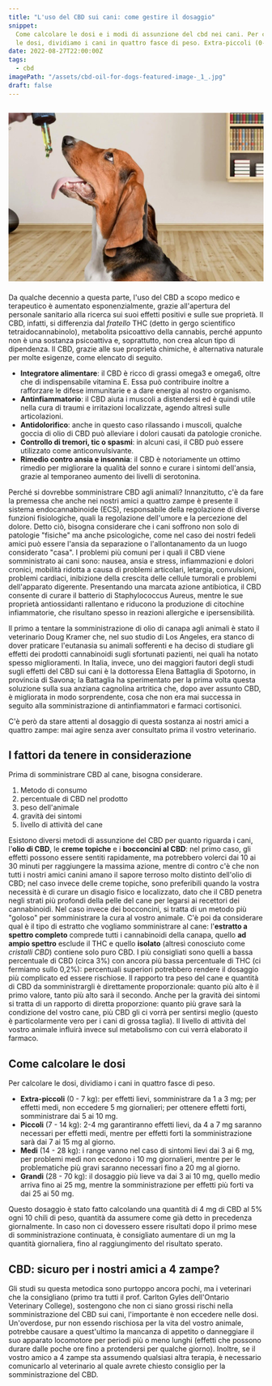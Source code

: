 ```yaml
---
title: "L'uso del CBD sui cani: come gestire il dosaggio"
snippet:
  Come calcolare le dosi e i modi di assunzione del cbd nei cani. Per calcolare
  le dosi, dividiamo i cani in quattro fasce di peso. Extra-piccoli (0-7kg), Piccoli(7-14)
date: 2022-08-27T22:00:00Z
tags:
  - cbd
imagePath: "/assets/cbd-oil-for-dogs-featured-image-_1_.jpg"
draft: false
---
```


## ![](/assets/cbd-oil-for-dogs-featured-image-_1_.jpg)

Da qualche decennio a questa parte, l'uso del CBD a scopo medico e terapeutico è aumentato esponenzialmente, grazie all'apertura del personale sanitario alla ricerca sui suoi effetti positivi e sulle sue proprietà. Il CBD, infatti, si differenzia dal _fratello_ THC (detto in gergo scientifico tetraidocannabinolo), metabolita psicoattivo della cannabis, perché appunto non è una sostanza psicoattiva e, soprattutto, non crea alcun tipo di dipendenza.
Il CBD, grazie alle sue proprietà chimiche, è alternativa naturale per molte esigenze, come elencato di seguito.

- **Integratore alimentare**: il CBD è ricco di grassi omega3 e omega6, oltre che di indispensabile vitamina E. Essa può contribuire inoltre a rafforzare le difese immunitarie e a dare energia al nostro organismo.
- **Antinfiammatorio**: il CBD aiuta i muscoli a distendersi ed è quindi utile nella cura di traumi e irritazioni localizzate, agendo altresì sulle articolazioni.
- **Antidolorifico**: anche in questo caso rilassando i muscoli, qualche goccia di olio di CBD può alleviare i dolori causati da patologie croniche.
- **Controllo di tremori, tic o spasmi**: in alcuni casi, il CBD può essere utilizzato come anticonvulsivante.
- **Rimedio contro ansia e insonnia**: il CBD è notoriamente un ottimo rimedio per migliorare la qualità del sonno e curare i sintomi dell'ansia, grazie al temporaneo aumento dei livelli di serotonina.

Perché si dovrebbe somministrare CBD agli animali? Innanzitutto, c'è da fare la premessa che anche nei nostri amici a quattro zampe è presente il sistema endocannabinoide (ECS), responsabile della regolazione di diverse funzioni fisiologiche, quali la regolazione dell'umore e la percezione del dolore.
Detto ciò, bisogna considerare che i cani soffrono non solo di patologie "fisiche" ma anche psicologiche, come nel caso dei nostri fedeli amici può essere l'ansia da separazione o l'allontanamento da un luogo considerato "casa".
I problemi più comuni per i quali il CBD viene somministrato ai cani sono: nausea, ansia e stress, infiammazioni e dolori cronici, mobilità ridotta a causa di problemi articolari, letargia, convulsioni, problemi cardiaci, inibizione della crescita delle cellule tumorali e problemi dell'apparato digerente. Presentando una marcata azione antibiotica, il CBD consente di curare il batterio di Staphylococcus Aureus, mentre le sue proprietà antiossidanti rallentano e riducono la produzione di citochine infiammatorie, che risultano spesso in reazioni allergiche e ipersensibilità.

Il primo a tentare la somministrazione di olio di canapa agli animali è stato il veterinario Doug Kramer che, nel suo studio di Los Angeles, era stanco di dover praticare l'eutanasia su animali sofferenti e ha deciso di studiare gli effetti dei prodotti cannabinoidi sugli sfortunati pazienti, nei quali ha notato spesso miglioramenti.
In Italia, invece, uno dei maggiori fautori degli studi sugli effetti del CBD sui cani è la dottoressa Elena Battaglia di Spotorno, in provincia di Savona; la Battaglia ha sperimentato per la prima volta questa soluzione sulla sua anziana cagnolina artritica che, dopo aver assunto CBD, è migliorata in modo sorprendente, cosa che non era mai successa in seguito alla somministrazione di antinfiammatori e farmaci cortisonici.

C'è però da stare attenti al dosaggio di questa sostanza ai nostri amici a quattro zampe: mai agire senza aver consultato prima il vostro veterinario.

## I fattori da tenere in considerazione

Prima di somministrare CBD al cane, bisogna considerare.

1. Metodo di consumo
2. percentuale di CBD nel prodotto
3. peso dell'animale
4. gravità dei sintomi
5. livello di attività del cane

Esistono diversi metodi di assunzione del CBD per quanto riguarda i cani, l'**olio di CBD**, le **creme topiche** e i **bocconcini al CBD**: nel primo caso, gli effetti possono essere sentiti rapidamente, ma potrebbero volerci dai 10 ai 30 minuti per raggiungere la massima azione, mentre di contro c'è che non tutti i nostri amici canini amano il sapore terroso molto distinto dell'olio di CBD; nel caso invece delle creme topiche, sono preferibili quando la vostra necessità è di curare un disagio fisico e localizzato, dato che il CBD penetra negli strati più profondi della pelle del cane per legarsi ai recettori dei cannabinoidi. Nel caso invece dei bocconcini, si tratta di un metodo più "goloso" per somministrare la cura al vostro animale.
C'è poi da considerare qual è il tipo di estratto che vogliamo somministrare al cane: l'**estratto a spettro completo** comprede tutti i cannabinoidi della canapa, quello **ad ampio spettro** esclude il THC e quello **isolato** (altresì conosciuto come _cristalli CBD_) contiene solo puro CBD. I più consigliati sono quelli a bassa percentuale di CBD (circa 3%) con ancora più bassa percentuale di THC (ci fermiamo sullo 0,2%): percentuali superiori potrebbero rendere il dosaggio più complicato ed essere rischiose.
Il rapporto tra peso del cane e quantità di CBD da somministrargli è direttamente proporzionale: quanto più alto è il primo valore, tanto più alto sarà il secondo. Anche per la gravità dei sintomi si tratta di un rapporto di diretta proporzione: quanto più grave sarà la condizione del vostro cane, più CBD gli ci vorrà per sentirsi meglio (questo è particolarmente vero per i cani di grossa taglia).
Il livello di attività del vostro animale influirà invece sul metabolismo con cui verrà elaborato il farmaco.

## Come calcolare le dosi

Per calcolare le dosi, dividiamo i cani in quattro fasce di peso.

- **Extra-piccoli** (0 - 7 kg): per effetti lievi, somministrare da 1 a 3 mg; per effetti medi, non eccedere 5 mg giornalieri; per ottenere effetti forti, somministrare dai 5 ai 10 mg.
- **Piccoli** (7 - 14 kg): 2-4 mg garantiranno effetti lievi, da 4 a 7 mg saranno necessari per effetti medi, mentre per effetti forti la somministrazione sarà dai 7 ai 15 mg al giorno.
- **Medi** (14 - 28 kg): i range vanno nel caso di sintomi lievi dai 3 ai 6 mg, per problemi medi non eccedono i 10 mg giornalieri, mentre per le problematiche più gravi saranno necessari fino a 20 mg al giorno.
- **Grandi** (28 - 70 kg): il dosaggio più lieve va dai 3 ai 10 mg, quello medio arriva fino ai 25 mg, mentre la somministrazione per effetti più forti va dai 25 ai 50 mg.

Questo dosaggio è stato fatto calcolando una quantità di 4 mg di CBD al 5% ogni 10 chili di peso, quantità da assumere come già detto in precedenza giornalmente. In caso non ci dovessero essere risultati dopo il primo mese di somministrazione continuata, è consigliato aumentare di un mg la quantità giornaliera, fino al raggiungimento del risultato sperato.

## CBD: sicuro per i nostri amici a 4 zampe?

Gli studi su questa metodica sono purtoppo ancora pochi, ma i veterinari che la consigliano (primo tra tutti il prof. Carlton Gyles dell'Ontario Veterinary College), sostengono che non ci siano grossi rischi nella somministrazione del CBD sui cani, l'importante è non eccedere nelle dosi. Un'overdose, pur non essendo rischiosa per la vita del vostro animale, potrebbe causare a quest'ultimo la mancanza di appetito o danneggiare il suo apparato locomotore per periodi più o meno lunghi (effetti che possono durare dalle poche ore fino a protendersi per qualche giorno). Inoltre, se il vostro amico a 4 zampe sta assumendo qualsiasi altra terapia, è necessario comunicarlo al veterinario al quale avrete chiesto consiglio per la somministrazione del CBD.
